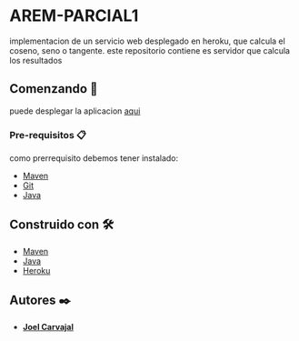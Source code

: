 # AREM-PARCIAL1

implementacion de un servicio web desplegado en heroku, que calcula el coseno, seno o tangente.
este repositorio contiene es servidor que calcula los resultados
## Comenzando 🚀
puede desplegar la aplicacion [aqui]()

### Pre-requisitos 📋
como prerrequisito debemos tener instalado:

- [Maven](https://maven.apache.org/)
- [Git](https://git-scm.com/)
- [Java](https://www.java.com/es/)


## Construido con 🛠️

* [Maven](https://maven.apache.org/)
* [Java](https://www.java.com/es/)
* [Heroku](https://www.heroku.com/)

## Autores ✒️

* [**Joel Carvajal**](https://www.linkedin.com/in/joel-carvajal/)
